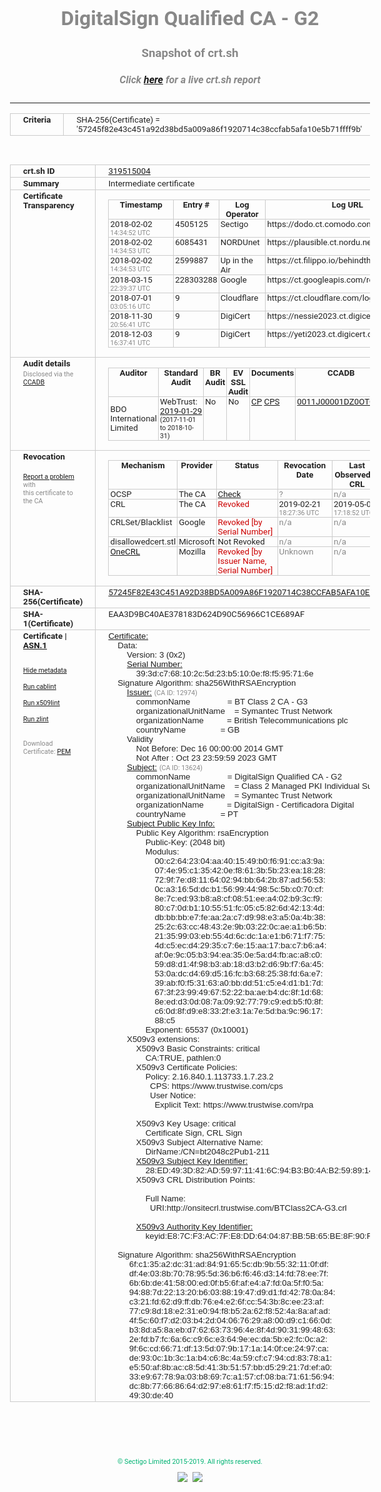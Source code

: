 # DigitalSign Qualified CA - G2
### Snapshot of crt.sh
##### Click [here](https://crt.sh/?q=57245F82E43C451A92D38BD5A009A86F1920714C38CCFAB5AFA10E5B71FFFF9B) for a live crt.sh report

---
<!DOCTYPE HTML PUBLIC "-//W3C//DTD HTML 4.0 Transitional//EN">
<HTML>
<HEAD>
  <META http-equiv="Content-Type" content="text/html; charset=UTF-8">
  <TITLE>crt.sh | 57245f82e43c451a92d38bd5a009a86f1920714c38ccfab5afa10e5b71ffff9b</TITLE>
  <META name="description" content="Free CT Log Certificate Search Tool from Sectigo (formerly Comodo CA)">
  <META name="keywords" content="crt.sh, CT, Certificate Transparency, Certificate Search, SSL Certificate, Sectigo, Comodo CA">
  <LINK href="//fonts.googleapis.com/css?family=Roboto+Mono|Roboto:400,400i,700,700i" rel="stylesheet">
  <STYLE type="text/css">
    a {
      white-space: nowrap;
    }
    body {
      color: #888888;
      font: 12pt Roboto, sans-serif;
      padding-top: 10px;
      text-align: center
    }
    form {
      margin: 0px
    }
    span {
      border-radius: 10px
    }
    span.heading {
      color: #888888;
      font: 12pt Roboto, sans-serif
    }
    span.title {
      background-color: #00B373;
      color: #FFFFFF;
      font: bold 18pt Roboto, sans-serif;
      padding: 0px 5px
    }
    span.text {
      color: #888888;
      font: 10pt Roboto, sans-serif
    }
    span.whiteongrey {
      background-color: #D9D9D6;
      color: #FFFFFF;
      font: bold 18pt Roboto, sans-serif;
      padding: 0px 5px
    }
    table {
      border-collapse: collapse;
      color: #222222;
      font: 10pt Roboto, sans-serif;
      margin-left: auto;
      margin-right: auto
    }
    table.options {
      border: none;
      margin-left: 10px
    }
    td, th {
      border: 1px solid #CCCCCC;
      padding: 0px 2px;
      text-align: left;
      vertical-align: top
    }
    td.outer, th.outer {
      border: 1px solid #CCCCCC;
      padding: 2px 20px;
      text-align: left
    }
    th.heading {
      color: #888888;
      font: bold italic 12pt Roboto, sans-serif;
      padding: 20px 0px 0px;
      text-align: center
    }
    th.options, td.options {
      border: none;
      vertical-align: middle
    }
    td.text {
      font: 10pt "Roboto Mono", sans-serif;
      padding: 2px 20px
    }
    td.heading {
      border: none;
      color: #888888;
      font: 12pt Roboto, sans-serif;
      padding-top: 20px;
      text-align: center
    }
    table.lint td, th {
      text-align: center
    }
    .button {
      background-color: #00B373;
      border-radius: 10px;
      color: #FFFFFF;
      font: bold 13pt Roboto, sans-serif
    }
    .copyright {
      font: 8pt Roboto, sans-serif;
      color: #00B373
    }
    .input {
      border: 1px solid #888888;
      font-weight: bold;
      text-align: center
    }
    .small {
      font: 8pt Roboto, sans-serif;
      color: #888888
    }
    .error {
      background-color: #FFDFDF;
      color: #CC0000;
      font-weight: bold
    }
    .fatal {
      background-color: #0000AA;
      color: #FFFFFF;
      font-weight: bold
    }
    .notice {
      background-color: #FFFFDF;
      color: #606000
    }
    .warning {
      background-color: #FFEFDF;
      color: #DF6000
    }
  </STYLE>
</HEAD>
<BODY>

<TABLE>
  <TR>
    <TH class="outer">Criteria</TH>
    <TD class="outer">SHA-256(Certificate) = '57245f82e43c451a92d38bd5a009a86f1920714c38ccfab5afa10e5b71ffff9b'</TD>
  </TR>
</TABLE>
<BR>
<TABLE>
  <TR>
    <TH class="outer">crt.sh ID</TH>
    <TD class="outer"><A href="?id=319515004">319515004</A></TD>
  </TR>
  <TR>
    <TH class="outer">Summary</TH>
    <TD class="outer">Intermediate certificate</TD>
  </TR>
  <TR>
    <TH class="outer">Certificate<BR>Transparency</TH>
    <TD class="outer">
<TABLE class="options" style="margin-left:0px">
  <TR>
    <TH>Timestamp</TH>
    <TH>Entry #</TH>
    <TH>Log Operator</TH>
    <TH>Log URL</TH>
  </TR>
  <TR>
    <TD>2018-02-02&nbsp; <FONT class="small">14:34:52 UTC</FONT></TD>
    <TD>4505125</TD>
    <TD>Sectigo</TD>
    <TD>https://dodo.ct.comodo.com</TD>
  </TR>
  <TR>
    <TD>2018-02-02&nbsp; <FONT class="small">14:34:53 UTC</FONT></TD>
    <TD>6085431</TD>
    <TD>NORDUnet</TD>
    <TD>https://plausible.ct.nordu.net</TD>
  </TR>
  <TR>
    <TD>2018-02-02&nbsp; <FONT class="small">14:34:53 UTC</FONT></TD>
    <TD>2599887</TD>
    <TD>Up in the Air</TD>
    <TD>https://ct.filippo.io/behindthesofa</TD>
  </TR>
  <TR>
    <TD>2018-03-15&nbsp; <FONT class="small">22:39:37 UTC</FONT></TD>
    <TD>228303288</TD>
    <TD>Google</TD>
    <TD>https://ct.googleapis.com/rocketeer</TD>
  </TR>
  <TR>
    <TD>2018-07-01&nbsp; <FONT class="small">03:05:16 UTC</FONT></TD>
    <TD>9</TD>
    <TD>Cloudflare</TD>
    <TD>https://ct.cloudflare.com/logs/nimbus2023</TD>
  </TR>
  <TR>
    <TD>2018-11-30&nbsp; <FONT class="small">20:56:41 UTC</FONT></TD>
    <TD>9</TD>
    <TD>DigiCert</TD>
    <TD>https://nessie2023.ct.digicert.com/log</TD>
  </TR>
  <TR>
    <TD>2018-12-03&nbsp; <FONT class="small">16:37:41 UTC</FONT></TD>
    <TD>9</TD>
    <TD>DigiCert</TD>
    <TD>https://yeti2023.ct.digicert.com/log</TD>
  </TR>
</TABLE>
    </TD>
  </TR>
  <TR>
    <TH class="outer">Audit details<BR>
      <DIV class="small" style="padding-top:3px">Disclosed via the
        <A href="//ccadb-public.secure.force.com/mozilla/PublicAllIntermediateCerts" target="_blank">CCADB</A></DIV>
    </TH>
    <TD class="outer">
<TABLE class="options" style="margin-left:0px">
  <TR>
    <TH>Auditor</TH>
    <TH>Standard Audit</TH>
    <TH>BR Audit</TH>
    <TH>EV SSL Audit</TH>
    <TH>Documents</TH>
    <TH>CCADB</TH>
    <TH>Root Owner / Certificate</TH>
  </TR>
  <TR>
    <TD style="vertical-align:middle">BDO International Limited</TD>
    <TD>WebTrust:
      <A href="https://www.cpacanada.ca/generichandlers/CPACHandler.ashx?attachmentid=224491" target="_blank">2019-01-29</A>
      <BR><FONT style="font-size:8pt">(2017-11-01 to 2018-10-31)</FONT></TD>
    <TD>No    <TD>No    <TD>
      <A href="https://www.websecurity.symantec.com/content/dam/websitesecurity/digitalassets/desktop/pdfs/repository/STN_CP.pdf" target="blank">CP</A>
      <A href="https://www.websecurity.symantec.com/content/dam/websitesecurity/digitalassets/desktop/pdfs/repository/STN%20CPS%20v3.10.pdf" target="blank">CPS</A>
    </TD>
    <TD><A href="//ccadb.force.com/0011J00001DZ0OTQA1" target="_blank">0011J00001DZ0OTQA1</A></TD>
    <TD><A href="/?id=68409">DigiCert</A></TD>
  </TR>
</TABLE>
    </TD>
  </TR>
  <TR>
    <TH class="outer">Revocation<BR><BR>
      <DIV class="small" style="padding-top:3px"><A href="?id=319515004&opt=problemreporting">Report a problem</A> with<BR>this certificate to the CA</DIV></TH>
    <TD class="outer">
      <TABLE class="options" style="margin-left:0px">
        <TR>
          <TH>Mechanism</TH>
          <TH>Provider</TH>
          <TH>Status</TH>
          <TH>Revocation Date</TH>
          <TH>Last Observed in CRL</TH>
          <TH>Last Checked <SPAN style="color:#CC0000;vertical-align:middle;font-size:70%;font-weight:normal">(Error)</SPAN></TH>
        </TR>
        <TR>
          <TD>OCSP</TD>
          <TD>The CA</TD>
          <TD><A href="?id=319515004&opt=ocsp">Check</A></TD>
          <TD><SPAN style="color:#888888">?</SPAN></TD>
          <TD><SPAN style="color:#888888">n/a</SPAN></TD>
          <TD><SPAN style="color:#888888">?</SPAN></TD>
        </TR>
        <TR>
          <TD>CRL</TD>
          <TD>The CA</TD>
          <TD><SPAN style="color:#CC0000">Revoked</SPAN></TD><TD>2019-02-21&nbsp; <FONT class="small">18:27:36 UTC</FONT></TD><TD>2019-05-08&nbsp; <FONT class="small">17:18:52 UTC</FONT></TD><TD>2019-12-04&nbsp; <FONT class="small">20:05:08 UTC</FONT></TD>
        </TR>
        <TR>
          <TD>CRLSet/Blacklist</TD>
          <TD>Google</TD>
          <TD><SPAN style="color:#CC0000">Revoked [by Serial Number]</SPAN></TD>
          <TD><SPAN style="color:#888888">n/a</SPAN></TD>
          <TD><SPAN style="color:#888888">n/a</SPAN></TD>
          <TD><SPAN style="color:#888888">n/a</SPAN></TD>
        </TR>
        <TR>
          <TD>disallowedcert.stl</TD>
          <TD>Microsoft</TD>
          <TD>Not Revoked</TD>
          <TD><SPAN style="color:#888888">n/a</SPAN></TD>
          <TD><SPAN style="color:#888888">n/a</SPAN></TD>
          <TD><SPAN style="color:#888888">n/a</SPAN></TD>
        </TR>
        <TR>
          <TD><A href="/mozilla-onecrl" target="_blank">OneCRL</A></TD>
          <TD>Mozilla</TD>
          <TD><SPAN style="color:#CC0000">Revoked [by Issuer Name, Serial Number]</SPAN></TD><TD><SPAN style="color:#888888">Unknown</SPAN></TD>
          <TD><SPAN style="color:#888888">n/a</SPAN></TD>
          <TD><SPAN style="color:#888888">n/a</SPAN></TD>
        </TR>
      </TABLE>
    </TD>
  </TR>
  <TR>
    <TH class="outer">SHA-256(Certificate)</TH>
    <TD class="outer"><A href="//censys.io/certificates/57245f82e43c451a92d38bd5a009a86f1920714c38ccfab5afa10e5b71ffff9b">57245F82E43C451A92D38BD5A009A86F1920714C38CCFAB5AFA10E5B71FFFF9B</A></TD>
  </TR>
  <TR>
    <TH class="outer">SHA-1(Certificate)</TH>
    <TD class="outer">EAA3D9BC40AE378183D624D90C56966C1CE689AF</TD>
  </TR>
  <TR>
    <TH class="outer">Certificate | <A href="?asn1=319515004">ASN.1</A>
      <SPAN class="small"><BR>
      <BR><BR><A href="?id=319515004&opt=nometadata">Hide metadata</A>
      <BR><BR><A href="?id=319515004&opt=cablint">Run cablint</A>
      <BR><BR><A href="?id=319515004&opt=x509lint">Run x509lint</A>
      <BR><BR><A href="?id=319515004&opt=zlint">Run zlint</A>
      <BR><BR><BR>Download Certificate: <A href="?d=319515004">PEM</A>
      </SPAN>
    </TH>
    <TD class="text"><A href="?d=319515004">Certificate:</A><BR>&nbsp;&nbsp;&nbsp;&nbsp;Data:<BR>&nbsp;&nbsp;&nbsp;&nbsp;&nbsp;&nbsp;&nbsp;&nbsp;Version:&nbsp;3&nbsp;(0x2)<BR>&nbsp;&nbsp;&nbsp;&nbsp;&nbsp;&nbsp;&nbsp;&nbsp;<A href="?serial=393dc768102c5d23b5100ef8f595716e">Serial&nbsp;Number:</A><BR>&nbsp;&nbsp;&nbsp;&nbsp;&nbsp;&nbsp;&nbsp;&nbsp;&nbsp;&nbsp;&nbsp;&nbsp;39:3d:c7:68:10:2c:5d:23:b5:10:0e:f8:f5:95:71:6e<BR>&nbsp;&nbsp;&nbsp;&nbsp;Signature&nbsp;Algorithm:&nbsp;sha256WithRSAEncryption<BR>&nbsp;&nbsp;&nbsp;&nbsp;&nbsp;&nbsp;&nbsp;&nbsp;<A href="?caid=12974">Issuer:</A> <SPAN class="small">(CA ID: 12974)</SPAN><BR>&nbsp;&nbsp;&nbsp;&nbsp;&nbsp;&nbsp;&nbsp;&nbsp;&nbsp;&nbsp;&nbsp;&nbsp;commonName&nbsp;&nbsp;&nbsp;&nbsp;&nbsp;&nbsp;&nbsp;&nbsp;&nbsp;&nbsp;&nbsp;&nbsp;&nbsp;&nbsp;&nbsp;&nbsp;=&nbsp;BT&nbsp;Class&nbsp;2&nbsp;CA&nbsp;-&nbsp;G3<BR>&nbsp;&nbsp;&nbsp;&nbsp;&nbsp;&nbsp;&nbsp;&nbsp;&nbsp;&nbsp;&nbsp;&nbsp;organizationalUnitName&nbsp;&nbsp;&nbsp;&nbsp;=&nbsp;Symantec&nbsp;Trust&nbsp;Network<BR>&nbsp;&nbsp;&nbsp;&nbsp;&nbsp;&nbsp;&nbsp;&nbsp;&nbsp;&nbsp;&nbsp;&nbsp;organizationName&nbsp;&nbsp;&nbsp;&nbsp;&nbsp;&nbsp;&nbsp;&nbsp;&nbsp;&nbsp;=&nbsp;British&nbsp;Telecommunications&nbsp;plc<BR>&nbsp;&nbsp;&nbsp;&nbsp;&nbsp;&nbsp;&nbsp;&nbsp;&nbsp;&nbsp;&nbsp;&nbsp;countryName&nbsp;&nbsp;&nbsp;&nbsp;&nbsp;&nbsp;&nbsp;&nbsp;&nbsp;&nbsp;&nbsp;&nbsp;&nbsp;&nbsp;&nbsp;=&nbsp;GB<BR>&nbsp;&nbsp;&nbsp;&nbsp;&nbsp;&nbsp;&nbsp;&nbsp;Validity<BR>&nbsp;&nbsp;&nbsp;&nbsp;&nbsp;&nbsp;&nbsp;&nbsp;&nbsp;&nbsp;&nbsp;&nbsp;Not&nbsp;Before:&nbsp;Dec&nbsp;16&nbsp;00:00:00&nbsp;2014&nbsp;GMT<BR>&nbsp;&nbsp;&nbsp;&nbsp;&nbsp;&nbsp;&nbsp;&nbsp;&nbsp;&nbsp;&nbsp;&nbsp;Not&nbsp;After&nbsp;:&nbsp;Oct&nbsp;23&nbsp;23:59:59&nbsp;2023&nbsp;GMT<BR>&nbsp;&nbsp;&nbsp;&nbsp;&nbsp;&nbsp;&nbsp;&nbsp;<A href="?caid=13624">Subject:</A> <SPAN class="small">(CA ID: 13624)</SPAN><BR>&nbsp;&nbsp;&nbsp;&nbsp;&nbsp;&nbsp;&nbsp;&nbsp;&nbsp;&nbsp;&nbsp;&nbsp;commonName&nbsp;&nbsp;&nbsp;&nbsp;&nbsp;&nbsp;&nbsp;&nbsp;&nbsp;&nbsp;&nbsp;&nbsp;&nbsp;&nbsp;&nbsp;&nbsp;=&nbsp;DigitalSign&nbsp;Qualified&nbsp;CA&nbsp;-&nbsp;G2<BR>&nbsp;&nbsp;&nbsp;&nbsp;&nbsp;&nbsp;&nbsp;&nbsp;&nbsp;&nbsp;&nbsp;&nbsp;organizationalUnitName&nbsp;&nbsp;&nbsp;&nbsp;=&nbsp;Class&nbsp;2&nbsp;Managed&nbsp;PKI&nbsp;Individual&nbsp;Subscriber&nbsp;CA<BR>&nbsp;&nbsp;&nbsp;&nbsp;&nbsp;&nbsp;&nbsp;&nbsp;&nbsp;&nbsp;&nbsp;&nbsp;organizationalUnitName&nbsp;&nbsp;&nbsp;&nbsp;=&nbsp;Symantec&nbsp;Trust&nbsp;Network<BR>&nbsp;&nbsp;&nbsp;&nbsp;&nbsp;&nbsp;&nbsp;&nbsp;&nbsp;&nbsp;&nbsp;&nbsp;organizationName&nbsp;&nbsp;&nbsp;&nbsp;&nbsp;&nbsp;&nbsp;&nbsp;&nbsp;&nbsp;=&nbsp;DigitalSign&nbsp;-&nbsp;Certificadora&nbsp;Digital<BR>&nbsp;&nbsp;&nbsp;&nbsp;&nbsp;&nbsp;&nbsp;&nbsp;&nbsp;&nbsp;&nbsp;&nbsp;countryName&nbsp;&nbsp;&nbsp;&nbsp;&nbsp;&nbsp;&nbsp;&nbsp;&nbsp;&nbsp;&nbsp;&nbsp;&nbsp;&nbsp;&nbsp;=&nbsp;PT<BR>&nbsp;&nbsp;&nbsp;&nbsp;&nbsp;&nbsp;&nbsp;&nbsp;<A href="?spkisha256=c73556b95e30793bdcd015bc48b43022235ff89839048f57588328292d58a98b">Subject&nbsp;Public&nbsp;Key&nbsp;Info:</A><BR>&nbsp;&nbsp;&nbsp;&nbsp;&nbsp;&nbsp;&nbsp;&nbsp;&nbsp;&nbsp;&nbsp;&nbsp;Public&nbsp;Key&nbsp;Algorithm:&nbsp;rsaEncryption<BR>&nbsp;&nbsp;&nbsp;&nbsp;&nbsp;&nbsp;&nbsp;&nbsp;&nbsp;&nbsp;&nbsp;&nbsp;&nbsp;&nbsp;&nbsp;&nbsp;Public-Key:&nbsp;(2048&nbsp;bit)<BR>&nbsp;&nbsp;&nbsp;&nbsp;&nbsp;&nbsp;&nbsp;&nbsp;&nbsp;&nbsp;&nbsp;&nbsp;&nbsp;&nbsp;&nbsp;&nbsp;Modulus:<BR>&nbsp;&nbsp;&nbsp;&nbsp;&nbsp;&nbsp;&nbsp;&nbsp;&nbsp;&nbsp;&nbsp;&nbsp;&nbsp;&nbsp;&nbsp;&nbsp;&nbsp;&nbsp;&nbsp;&nbsp;00:c2:64:23:04:aa:40:15:49:b0:f6:91:cc:a3:9a:<BR>&nbsp;&nbsp;&nbsp;&nbsp;&nbsp;&nbsp;&nbsp;&nbsp;&nbsp;&nbsp;&nbsp;&nbsp;&nbsp;&nbsp;&nbsp;&nbsp;&nbsp;&nbsp;&nbsp;&nbsp;07:4e:95:c1:35:42:0e:f8:61:3b:5b:23:ea:18:28:<BR>&nbsp;&nbsp;&nbsp;&nbsp;&nbsp;&nbsp;&nbsp;&nbsp;&nbsp;&nbsp;&nbsp;&nbsp;&nbsp;&nbsp;&nbsp;&nbsp;&nbsp;&nbsp;&nbsp;&nbsp;72:9f:7e:d8:11:64:02:94:bb:64:2b:87:ad:56:53:<BR>&nbsp;&nbsp;&nbsp;&nbsp;&nbsp;&nbsp;&nbsp;&nbsp;&nbsp;&nbsp;&nbsp;&nbsp;&nbsp;&nbsp;&nbsp;&nbsp;&nbsp;&nbsp;&nbsp;&nbsp;0c:a3:16:5d:dc:b1:56:99:44:98:5c:5b:c0:70:cf:<BR>&nbsp;&nbsp;&nbsp;&nbsp;&nbsp;&nbsp;&nbsp;&nbsp;&nbsp;&nbsp;&nbsp;&nbsp;&nbsp;&nbsp;&nbsp;&nbsp;&nbsp;&nbsp;&nbsp;&nbsp;8e:7c:ed:93:b8:a8:cf:08:51:ee:a4:02:b9:3c:f9:<BR>&nbsp;&nbsp;&nbsp;&nbsp;&nbsp;&nbsp;&nbsp;&nbsp;&nbsp;&nbsp;&nbsp;&nbsp;&nbsp;&nbsp;&nbsp;&nbsp;&nbsp;&nbsp;&nbsp;&nbsp;80:c7:0d:b1:10:55:51:fc:05:c5:82:6d:42:13:4d:<BR>&nbsp;&nbsp;&nbsp;&nbsp;&nbsp;&nbsp;&nbsp;&nbsp;&nbsp;&nbsp;&nbsp;&nbsp;&nbsp;&nbsp;&nbsp;&nbsp;&nbsp;&nbsp;&nbsp;&nbsp;db:bb:bb:e7:fe:aa:2a:c7:d9:98:e3:a5:0a:4b:38:<BR>&nbsp;&nbsp;&nbsp;&nbsp;&nbsp;&nbsp;&nbsp;&nbsp;&nbsp;&nbsp;&nbsp;&nbsp;&nbsp;&nbsp;&nbsp;&nbsp;&nbsp;&nbsp;&nbsp;&nbsp;25:2c:63:cc:48:43:2e:9b:03:22:0c:ae:a1:b6:5b:<BR>&nbsp;&nbsp;&nbsp;&nbsp;&nbsp;&nbsp;&nbsp;&nbsp;&nbsp;&nbsp;&nbsp;&nbsp;&nbsp;&nbsp;&nbsp;&nbsp;&nbsp;&nbsp;&nbsp;&nbsp;21:35:99:03:eb:55:4d:6c:dc:1a:e1:b6:71:f7:75:<BR>&nbsp;&nbsp;&nbsp;&nbsp;&nbsp;&nbsp;&nbsp;&nbsp;&nbsp;&nbsp;&nbsp;&nbsp;&nbsp;&nbsp;&nbsp;&nbsp;&nbsp;&nbsp;&nbsp;&nbsp;4d:c5:ec:d4:29:35:c7:6e:15:aa:17:ba:c7:b6:a4:<BR>&nbsp;&nbsp;&nbsp;&nbsp;&nbsp;&nbsp;&nbsp;&nbsp;&nbsp;&nbsp;&nbsp;&nbsp;&nbsp;&nbsp;&nbsp;&nbsp;&nbsp;&nbsp;&nbsp;&nbsp;af:0e:9c:05:b3:94:ea:35:0e:5a:d4:fb:ac:a8:c0:<BR>&nbsp;&nbsp;&nbsp;&nbsp;&nbsp;&nbsp;&nbsp;&nbsp;&nbsp;&nbsp;&nbsp;&nbsp;&nbsp;&nbsp;&nbsp;&nbsp;&nbsp;&nbsp;&nbsp;&nbsp;59:d8:d1:4f:98:b3:ab:18:d3:b2:d6:9b:f7:6a:45:<BR>&nbsp;&nbsp;&nbsp;&nbsp;&nbsp;&nbsp;&nbsp;&nbsp;&nbsp;&nbsp;&nbsp;&nbsp;&nbsp;&nbsp;&nbsp;&nbsp;&nbsp;&nbsp;&nbsp;&nbsp;53:0a:dc:d4:69:d5:16:fc:b3:68:25:38:fd:6a:e7:<BR>&nbsp;&nbsp;&nbsp;&nbsp;&nbsp;&nbsp;&nbsp;&nbsp;&nbsp;&nbsp;&nbsp;&nbsp;&nbsp;&nbsp;&nbsp;&nbsp;&nbsp;&nbsp;&nbsp;&nbsp;39:ab:f0:f5:31:63:a0:bb:dd:51:c5:e4:d1:b1:7d:<BR>&nbsp;&nbsp;&nbsp;&nbsp;&nbsp;&nbsp;&nbsp;&nbsp;&nbsp;&nbsp;&nbsp;&nbsp;&nbsp;&nbsp;&nbsp;&nbsp;&nbsp;&nbsp;&nbsp;&nbsp;67:3f:23:99:49:67:52:22:ba:ae:b4:dc:8f:1d:68:<BR>&nbsp;&nbsp;&nbsp;&nbsp;&nbsp;&nbsp;&nbsp;&nbsp;&nbsp;&nbsp;&nbsp;&nbsp;&nbsp;&nbsp;&nbsp;&nbsp;&nbsp;&nbsp;&nbsp;&nbsp;8e:ed:d3:0d:08:7a:09:92:77:79:c9:ed:b5:f0:8f:<BR>&nbsp;&nbsp;&nbsp;&nbsp;&nbsp;&nbsp;&nbsp;&nbsp;&nbsp;&nbsp;&nbsp;&nbsp;&nbsp;&nbsp;&nbsp;&nbsp;&nbsp;&nbsp;&nbsp;&nbsp;c6:0d:8f:d9:e8:33:2f:e3:1a:7e:5d:ba:9c:96:17:<BR>&nbsp;&nbsp;&nbsp;&nbsp;&nbsp;&nbsp;&nbsp;&nbsp;&nbsp;&nbsp;&nbsp;&nbsp;&nbsp;&nbsp;&nbsp;&nbsp;&nbsp;&nbsp;&nbsp;&nbsp;88:c5<BR>&nbsp;&nbsp;&nbsp;&nbsp;&nbsp;&nbsp;&nbsp;&nbsp;&nbsp;&nbsp;&nbsp;&nbsp;&nbsp;&nbsp;&nbsp;&nbsp;Exponent:&nbsp;65537&nbsp;(0x10001)<BR>&nbsp;&nbsp;&nbsp;&nbsp;&nbsp;&nbsp;&nbsp;&nbsp;X509v3&nbsp;extensions:<BR>&nbsp;&nbsp;&nbsp;&nbsp;&nbsp;&nbsp;&nbsp;&nbsp;&nbsp;&nbsp;&nbsp;&nbsp;X509v3&nbsp;Basic&nbsp;Constraints:&nbsp;critical<BR>&nbsp;&nbsp;&nbsp;&nbsp;&nbsp;&nbsp;&nbsp;&nbsp;&nbsp;&nbsp;&nbsp;&nbsp;&nbsp;&nbsp;&nbsp;&nbsp;CA:TRUE,&nbsp;pathlen:0<BR>&nbsp;&nbsp;&nbsp;&nbsp;&nbsp;&nbsp;&nbsp;&nbsp;&nbsp;&nbsp;&nbsp;&nbsp;X509v3&nbsp;Certificate&nbsp;Policies:&nbsp;<BR>&nbsp;&nbsp;&nbsp;&nbsp;&nbsp;&nbsp;&nbsp;&nbsp;&nbsp;&nbsp;&nbsp;&nbsp;&nbsp;&nbsp;&nbsp;&nbsp;Policy:&nbsp;2.16.840.1.113733.1.7.23.2<BR>&nbsp;&nbsp;&nbsp;&nbsp;&nbsp;&nbsp;&nbsp;&nbsp;&nbsp;&nbsp;&nbsp;&nbsp;&nbsp;&nbsp;&nbsp;&nbsp;&nbsp;&nbsp;CPS:&nbsp;https://www.trustwise.com/cps<BR>&nbsp;&nbsp;&nbsp;&nbsp;&nbsp;&nbsp;&nbsp;&nbsp;&nbsp;&nbsp;&nbsp;&nbsp;&nbsp;&nbsp;&nbsp;&nbsp;&nbsp;&nbsp;User&nbsp;Notice:<BR>&nbsp;&nbsp;&nbsp;&nbsp;&nbsp;&nbsp;&nbsp;&nbsp;&nbsp;&nbsp;&nbsp;&nbsp;&nbsp;&nbsp;&nbsp;&nbsp;&nbsp;&nbsp;&nbsp;&nbsp;Explicit&nbsp;Text:&nbsp;https://www.trustwise.com/rpa<BR><BR>&nbsp;&nbsp;&nbsp;&nbsp;&nbsp;&nbsp;&nbsp;&nbsp;&nbsp;&nbsp;&nbsp;&nbsp;X509v3&nbsp;Key&nbsp;Usage:&nbsp;critical<BR>&nbsp;&nbsp;&nbsp;&nbsp;&nbsp;&nbsp;&nbsp;&nbsp;&nbsp;&nbsp;&nbsp;&nbsp;&nbsp;&nbsp;&nbsp;&nbsp;Certificate&nbsp;Sign,&nbsp;CRL&nbsp;Sign<BR>&nbsp;&nbsp;&nbsp;&nbsp;&nbsp;&nbsp;&nbsp;&nbsp;&nbsp;&nbsp;&nbsp;&nbsp;X509v3&nbsp;Subject&nbsp;Alternative&nbsp;Name:&nbsp;<BR>&nbsp;&nbsp;&nbsp;&nbsp;&nbsp;&nbsp;&nbsp;&nbsp;&nbsp;&nbsp;&nbsp;&nbsp;&nbsp;&nbsp;&nbsp;&nbsp;DirName:/CN=bt2048c2Pub1-211<BR>&nbsp;&nbsp;&nbsp;&nbsp;&nbsp;&nbsp;&nbsp;&nbsp;&nbsp;&nbsp;&nbsp;&nbsp;<A href="?ski=28ed493d82ad599711416c94b3b04ab259891479">X509v3&nbsp;Subject&nbsp;Key&nbsp;Identifier:</A><BR>&nbsp;&nbsp;&nbsp;&nbsp;&nbsp;&nbsp;&nbsp;&nbsp;&nbsp;&nbsp;&nbsp;&nbsp;&nbsp;&nbsp;&nbsp;&nbsp;28:ED:49:3D:82:AD:59:97:11:41:6C:94:B3:B0:4A:B2:59:89:14:79<BR>&nbsp;&nbsp;&nbsp;&nbsp;&nbsp;&nbsp;&nbsp;&nbsp;&nbsp;&nbsp;&nbsp;&nbsp;X509v3&nbsp;CRL&nbsp;Distribution&nbsp;Points:&nbsp;<BR><BR>&nbsp;&nbsp;&nbsp;&nbsp;&nbsp;&nbsp;&nbsp;&nbsp;&nbsp;&nbsp;&nbsp;&nbsp;&nbsp;&nbsp;&nbsp;&nbsp;Full&nbsp;Name:<BR>&nbsp;&nbsp;&nbsp;&nbsp;&nbsp;&nbsp;&nbsp;&nbsp;&nbsp;&nbsp;&nbsp;&nbsp;&nbsp;&nbsp;&nbsp;&nbsp;&nbsp;&nbsp;URI:http://onsitecrl.trustwise.com/BTClass2CA-G3.crl<BR><BR>&nbsp;&nbsp;&nbsp;&nbsp;&nbsp;&nbsp;&nbsp;&nbsp;&nbsp;&nbsp;&nbsp;&nbsp;<A href="?ski=e87cf3ac7fe8dd640487bb5b65be8f90fd64195b">X509v3&nbsp;Authority&nbsp;Key&nbsp;Identifier:</A><BR>&nbsp;&nbsp;&nbsp;&nbsp;&nbsp;&nbsp;&nbsp;&nbsp;&nbsp;&nbsp;&nbsp;&nbsp;&nbsp;&nbsp;&nbsp;&nbsp;keyid:E8:7C:F3:AC:7F:E8:DD:64:04:87:BB:5B:65:BE:8F:90:FD:64:19:5B<BR><BR>&nbsp;&nbsp;&nbsp;&nbsp;Signature&nbsp;Algorithm:&nbsp;sha256WithRSAEncryption<BR>&nbsp;&nbsp;&nbsp;&nbsp;&nbsp;&nbsp;&nbsp;&nbsp;&nbsp;6f:c1:35:a2:dc:31:ad:84:91:65:5c:db:9b:55:32:11:0f:df:<BR>&nbsp;&nbsp;&nbsp;&nbsp;&nbsp;&nbsp;&nbsp;&nbsp;&nbsp;df:4e:03:8b:70:78:95:5d:36:b6:f6:46:d3:14:fd:78:ee:7f:<BR>&nbsp;&nbsp;&nbsp;&nbsp;&nbsp;&nbsp;&nbsp;&nbsp;&nbsp;6b:6b:de:41:58:00:ed:0f:b5:6f:af:e4:a7:fd:0a:5f:f0:5a:<BR>&nbsp;&nbsp;&nbsp;&nbsp;&nbsp;&nbsp;&nbsp;&nbsp;&nbsp;94:88:7d:22:13:20:b6:03:88:19:47:d9:d1:fd:42:78:0a:84:<BR>&nbsp;&nbsp;&nbsp;&nbsp;&nbsp;&nbsp;&nbsp;&nbsp;&nbsp;c3:21:fd:62:d9:ff:db:76:e4:e2:6f:cc:54:3b:8c:ee:23:af:<BR>&nbsp;&nbsp;&nbsp;&nbsp;&nbsp;&nbsp;&nbsp;&nbsp;&nbsp;77:c9:8d:18:e2:31:e0:94:f8:b5:2a:62:f8:52:4a:8a:af:ad:<BR>&nbsp;&nbsp;&nbsp;&nbsp;&nbsp;&nbsp;&nbsp;&nbsp;&nbsp;4f:5c:60:f7:d2:03:b4:2d:04:06:76:29:a8:00:d9:c1:66:0d:<BR>&nbsp;&nbsp;&nbsp;&nbsp;&nbsp;&nbsp;&nbsp;&nbsp;&nbsp;b3:8d:a5:8a:eb:d7:62:63:73:96:4e:8f:4d:90:31:99:48:63:<BR>&nbsp;&nbsp;&nbsp;&nbsp;&nbsp;&nbsp;&nbsp;&nbsp;&nbsp;2e:fd:b7:fc:6a:6c:c9:6c:e3:64:9e:ec:da:5b:e2:fc:0c:a2:<BR>&nbsp;&nbsp;&nbsp;&nbsp;&nbsp;&nbsp;&nbsp;&nbsp;&nbsp;9f:6c:cd:66:71:df:13:5d:07:9b:17:1a:14:0f:ce:24:97:ca:<BR>&nbsp;&nbsp;&nbsp;&nbsp;&nbsp;&nbsp;&nbsp;&nbsp;&nbsp;de:93:0c:1b:3c:1a:b4:c6:8c:4a:59:cf:c7:94:cd:83:78:a1:<BR>&nbsp;&nbsp;&nbsp;&nbsp;&nbsp;&nbsp;&nbsp;&nbsp;&nbsp;e5:50:af:8b:ac:c8:5d:41:3b:51:57:bb:d5:29:21:7d:ef:a0:<BR>&nbsp;&nbsp;&nbsp;&nbsp;&nbsp;&nbsp;&nbsp;&nbsp;&nbsp;33:e9:67:78:9a:03:b8:69:7c:a1:57:cf:08:ba:71:61:56:94:<BR>&nbsp;&nbsp;&nbsp;&nbsp;&nbsp;&nbsp;&nbsp;&nbsp;&nbsp;dc:8b:77:66:86:64:d2:97:e8:61:f7:f5:15:d2:f8:ad:1f:d2:<BR>&nbsp;&nbsp;&nbsp;&nbsp;&nbsp;&nbsp;&nbsp;&nbsp;&nbsp;49:30:de:40<BR>    </TD>
  </TR>
</TABLE>

  <BR><BR><BR>

  <P class="copyright">&copy; Sectigo Limited 2015-2019. All rights reserved.</P>
  <DIV>
    <A href="https://sectigo.com/"><IMG src="/sectigo_s.png"></A>
    &nbsp;<A href="https://github.com/crtsh"><IMG src="/GitHub-Mark-32px.png"></A>
  </DIV>
</BODY>
</HTML>
